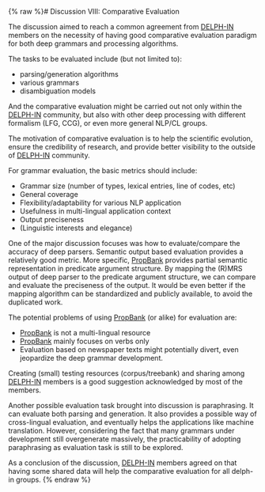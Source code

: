{% raw %}# Discussion VIII: Comparative Evaluation

The discussion aimed to reach a common agreement from
[DELPH-IN](http://www.delph-in.net/) members on the necessity of having
good comparative evaluation paradigm for both deep grammars and
processing algorithms.

The tasks to be evaluated include (but not limited to):

- parsing/generation algorithms
- various grammars
- disambiguation models

And the comparative evaluation might be carried out not only within the
[DELPH-IN](http://www.delph-in.net/) community, but also with other deep
processing with different formalism (LFG, CCG), or even more general
NLP/CL groups.

The motivation of comparative evaluation is to help the scientific
evolution, ensure the credibility of research, and provide better
visibility to the outside of [DELPH-IN](http://www.delph-in.net/)
community.

For grammar evaluation, the basic metrics should include:

- Grammar size (number of types, lexical entries, line of codes, etc)
- General coverage
- Flexibility/adaptability for various NLP application
- Usefulness in multi-lingual application context
- Output preciseness
- (Linguistic interests and elegance)

One of the major discussion focuses was how to evaluate/compare the
accuracy of deep parsers. Semantic output based evaluation provides a
relatively good metric. More specific,
[PropBank](http://www.cis.upenn.edu/~ace/) provides partial semantic
representation in predicate argument structure. By mapping the
(R)MRS output of deep parser to
the predicate argument structure, we can compare and evaluate the
preciseness of the output. It would be even better if the mapping
algorithm can be standardized and publicly available, to avoid the
duplicated work.

The potential problems of using
[PropBank](http://www.cis.upenn.edu/~ace/) (or alike) for evaluation
are:

- [PropBank](http://www.cis.upenn.edu/~ace/) is not a multi-lingual
resource
- [PropBank](http://www.cis.upenn.edu/~ace/) mainly focuses on verbs
only
- Evaluation based on newspaper texts might potentially divert, even
jeopardize the deep grammar development.

Creating (small) testing resources (corpus/treebank) and sharing among
[DELPH-IN](http://www.delph-in.net/) members is a good suggestion
acknowledged by most of the members.

Another possible evaluation task brought into discussion is
paraphrasing. It can evaluate both parsing and generation. It also
provides a possible way of cross-lingual evaluation, and eventually
helps the applications like machine translation. However, considering
the fact that many grammars under development still overgenerate
massively, the practicability of adopting paraphrasing as evaluation
task is still to be explored.

As a conclusion of the discussion, [DELPH-IN](http://www.delph-in.net/)
members agreed on that having some shared data will help the comparative
evaluation for all delph-in groups.
<update date omitted for speed>{% endraw %}